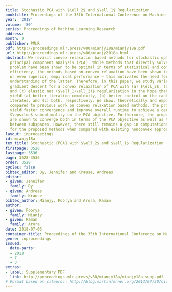 ```yaml
---
title: Stochastic PCA with $\ell_2$ and $\ell_1$ Regularization
booktitle: Proceedings of the 35th International Conference on Machine Learning
year: '2018'
volume: '80'
series: Proceedings of Machine Learning Research
address: 
month: 0
publisher: PMLR
pdf: http://proceedings.mlr.press/v80/mianjy18a/mianjy18a.pdf
url: http://proceedings.mlr.press/v80/mianjy2018a.html
abstract: We revisit convex relaxation based methods for stochastic optimization of
  principal component analysis (PCA). While methods that directly solve the nonconvex
  problem have been shown to be optimal in terms of statistical and computational
  efficiency, the methods based on convex relaxation have been shown to enjoy comparable,
  or even superior, empirical performance – this motivates the need for a deeper formal
  understanding of the latter. Therefore, in this paper, we study variants of stochastic
  gradient descent for a convex relaxation of PCA with (a) $\ell_2$, (b) $\ell_1$,
  and (c) elastic net ($\ell_1+\ell_2)$ regularization in the hope that these variants
  yield (a) better iteration complexity, (b) better control on the rank of the intermediate
  iterates, and (c) both, respectively. We show, theoretically and empirically, that
  compared to previous work on convex relaxation based methods, the proposed variants
  yield faster convergence and improve overall runtime to achieve a certain user-specified
  $\epsilon$-suboptimality on the PCA objective. Furthermore, the proposed methods
  are shown to converge both in terms of the PCA objective as well as the distance
  between subspaces. However, there still remains a gap in computational requirements
  for the proposed methods when compared with existing nonconvex approaches.
layout: inproceedings
id: mianjy18a
tex_title: Stochastic {PCA} with $\ell_2$ and $\ell_1$ Regularization
firstpage: 3528
lastpage: 3536
page: 3528-3536
order: 3528
cycles: false
bibtex_editor: Dy, Jennifer and Krause, Andreas
editor:
- given: Jennifer
  family: Dy
- given: Andreas
  family: Krause
bibtex_author: Mianjy, Poorya and Arora, Raman
author:
- given: Poorya
  family: Mianjy
- given: Raman
  family: Arora
date: 2018-07-03
container-title: Proceedings of the 35th International Conference on Machine Learning
genre: inproceedings
issued:
  date-parts:
  - 2018
  - 7
  - 3
extras:
- label: Supplementary PDF
  link: http://proceedings.mlr.press/v80/mianjy18a/mianjy18a-supp.pdf
# Format based on citeproc: http://blog.martinfenner.org/2013/07/30/citeproc-yaml-for-bibliographies/
---
```

